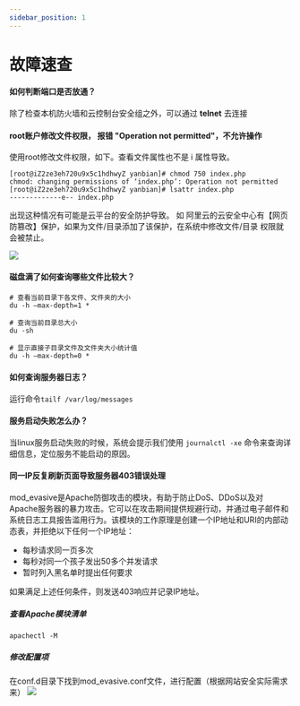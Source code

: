 ```yaml
---
sidebar_position: 1
---
```


# 故障速查

#### 如何判断端口是否放通？
除了检查本机防火墙和云控制台安全组之外，可以通过 **telnet** 去连接

#### root账户修改文件权限， 报错 "Operation not permitted"，不允许操作
使用root修改文件权限，如下。查看文件属性也不是 i 属性导致。

```
[root@iZ2ze3eh720u9x5c1hdhwyZ yanbian]# chmod 750 index.php
chmod: changing permissions of ‘index.php’: Operation not permitted
[root@iZ2ze3eh720u9x5c1hdhwyZ yanbian]# lsattr index.php
-------------e-- index.php

```

出现这种情况有可能是云平台的安全防护导致。
如 阿里云的云安全中心有【网页防篡改】保护，如果为文件/目录添加了该保护，在系统中修改文件/目录 权限就会被禁止。

![](https://libs.websoft9.com/Websoft9/blog/zh/2020/12/linux-safe-websoft9.png)


#### 磁盘满了如何查询哪些文件比较大？

```
# 查看当前目录下各文件、文件夹的大小
du -h –max-depth=1 *

# 查询当前目录总大小
du -sh

# 显示直接子目录文件及文件夹大小统计值
du -h –max-depth=0 *
```

#### 如何查询服务器日志？

运行命令`tailf /var/log/messages`

#### 服务启动失败怎么办？

当linux服务启动失败的时候，系统会提示我们使用 `journalctl -xe` 命令来查询详细信息，定位服务不能启动的原因。


#### 同一IP反复刷新页面导致服务器403错误处理
mod_evasive是Apache防御攻击的模块，有助于防止DoS、DDoS以及对Apache服务器的暴力攻击。它可以在攻击期间提供规避行动，并通过电子邮件和系统日志工具报告滥用行为。该模块的工作原理是创建一个IP地址和URI的内部动态表，并拒绝以下任何一个IP地址：
- 每秒请求同一页多次
- 每秒对同一个孩子发出50多个并发请求
- 暂时列入黑名单时提出任何要求

如果满足上述任何条件，则发送403响应并记录IP地址。
##### 查看Apache模块清单
```
apachectl -M
```
##### 修改配置项
在conf.d目录下找到mod_evasive.conf文件，进行配置（根据网站安全实际需求来）
![](https://libs.websoft9.com/Websoft9/blog/zh/2020/12/Apache-403-mod_evasive-conf-websoft9.png)